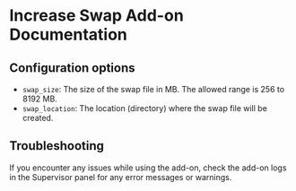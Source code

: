 # Increase Swap Add-on Documentation

## Configuration options

- `swap_size`: The size of the swap file in MB. The allowed range is 256 to 8192 MB.
- `swap_location`: The location (directory) where the swap file will be created.

## Troubleshooting

If you encounter any issues while using the add-on, check the add-on logs in the Supervisor panel for any error messages or warnings.
